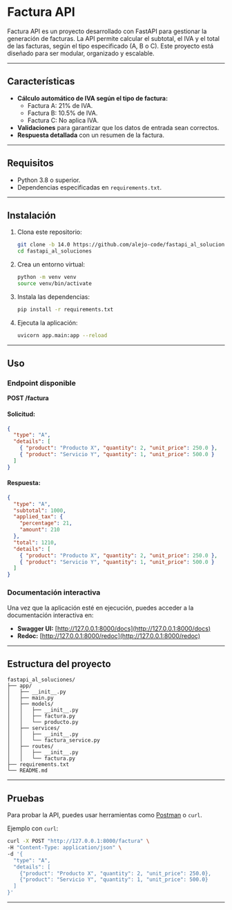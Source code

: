 # Factura API

Factura API es un proyecto desarrollado con FastAPI para gestionar la generación de facturas. La API permite calcular el subtotal, el IVA y el total de las facturas, según el tipo especificado (A, B o C). Este proyecto está diseñado para ser modular, organizado y escalable.

---

## Características

- **Cálculo automático de IVA según el tipo de factura:**
  - Factura A: 21% de IVA.
  - Factura B: 10.5% de IVA.
  - Factura C: No aplica IVA.
- **Validaciones** para garantizar que los datos de entrada sean correctos.
- **Respuesta detallada** con un resumen de la factura.

---

## Requisitos

- Python 3.8 o superior.
- Dependencias especificadas en `requirements.txt`.

---

## Instalación

1. Clona este repositorio:

   ```bash
   git clone -b 14.0 https://github.com/alejo-code/fastapi_al_soluciones/
   cd fastapi_al_soluciones
   ```

2. Crea un entorno virtual:

   ```bash
   python -m venv venv
   source venv/bin/activate
   ```

3. Instala las dependencias:

   ```bash
   pip install -r requirements.txt
   ```

4. Ejecuta la aplicación:

   ```bash
   uvicorn app.main:app --reload
   ```

---

## Uso

### Endpoint disponible

**POST /factura**

#### Solicitud:

```json
{
  "type": "A",
  "details": [
    { "product": "Producto X", "quantity": 2, "unit_price": 250.0 },
    { "product": "Servicio Y", "quantity": 1, "unit_price": 500.0 }
  ]
}
```

#### Respuesta:

```json
{
  "type": "A",
  "subtotal": 1000,
  "applied_tax": {
    "percentage": 21,
    "amount": 210
  },
  "total": 1210,
  "details": [
    { "product": "Producto X", "quantity": 2, "unit_price": 250.0 },
    { "product": "Servicio Y", "quantity": 1, "unit_price": 500.0 }
  ]
}
```

### Documentación interactiva

Una vez que la aplicación esté en ejecución, puedes acceder a la documentación interactiva en:

- **Swagger UI:** [http://127.0.0.1:8000/docs](http://127.0.0.1:8000/docs)
- **Redoc:** [http://127.0.0.1:8000/redoc](http://127.0.0.1:8000/redoc)

---

## Estructura del proyecto

```plaintext
fastapi_al_soluciones/
├── app/
│   ├── __init__.py
│   ├── main.py
│   ├── models/
│   │   ├── __init__.py
│   │   ├── factura.py
│   │   └── producto.py
│   ├── services/
│   │   ├── __init__.py
│   │   └── factura_service.py
│   ├── routes/
│   │   ├── __init__.py
│   │   └── factura.py
├── requirements.txt
└── README.md
```

---

## Pruebas

Para probar la API, puedes usar herramientas como [Postman](https://www.postman.com/) o `curl`.

Ejemplo con `curl`:

```bash
curl -X POST "http://127.0.0.1:8000/factura" \
-H "Content-Type: application/json" \
-d '{
  "type": "A",
  "details": [
    {"product": "Producto X", "quantity": 2, "unit_price": 250.0},
    {"product": "Servicio Y", "quantity": 1, "unit_price": 500.0}
  ]
}'
```

---
